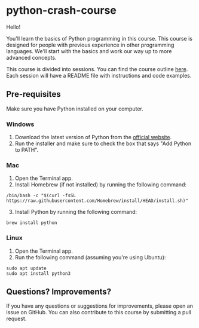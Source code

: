 # python-crash-course

Hello!

You'll learn the basics of Python programming in this course. This course is designed for people with previous experience in other programming languages. We'll start with the basics and work our way up to more advanced concepts.

This course is divided into sessions. You can find the course outline [here](https://github.com/coalio/python-crash-course/blob/master/basics/agenda.md). Each session will have a README file with instructions and code examples.

## Pre-requisites

Make sure you have Python installed on your computer.

### Windows

1. Download the latest version of Python from the [official website](https://www.python.org/downloads/).
2. Run the installer and make sure to check the box that says "Add Python to PATH".

### Mac

1. Open the Terminal app.
2. Install Homebrew (if not installed) by running the following command:
```
/bin/bash -c "$(curl -fsSL https://raw.githubusercontent.com/Homebrew/install/HEAD/install.sh)"
```
3. Install Python by running the following command:
```
brew install python
```
  
### Linux

1. Open the Terminal app.
2. Run the following command (assuming you're using Ubuntu):
```
sudo apt update
sudo apt install python3
```

## Questions? Improvements?

If you have any questions or suggestions for improvements, please open an issue on GitHub. You can also contribute to this course by submitting a pull request.
